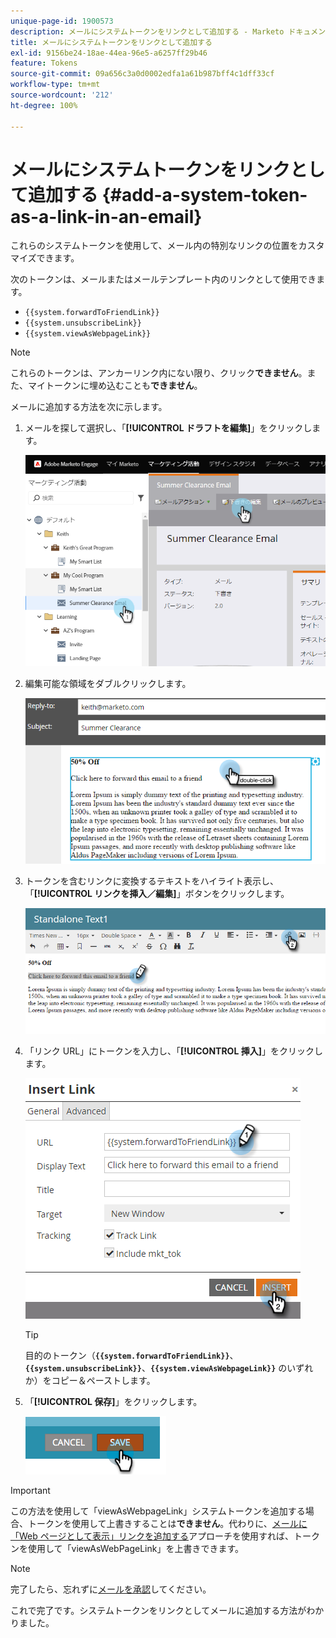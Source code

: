 ```yaml
---
unique-page-id: 1900573
description: メールにシステムトークンをリンクとして追加する - Marketo ドキュメント - 製品ドキュメント
title: メールにシステムトークンをリンクとして追加する
exl-id: 9156be24-18ae-44ea-96e5-a6257ff29b46
feature: Tokens
source-git-commit: 09a656c3a0d0002edfa1a61b987bff4c1dff33cf
workflow-type: tm+mt
source-wordcount: '212'
ht-degree: 100%

---
```


# メールにシステムトークンをリンクとして追加する {#add-a-system-token-as-a-link-in-an-email}

これらのシステムトークンを使用して、メール内の特別なリンクの位置をカスタマイズできます。

次のトークンは、メールまたはメールテンプレート内のリンクとして使用できます。

* `{{system.forwardToFriendLink}}`
* `{{system.unsubscribeLink}}`
* `{{system.viewAsWebpageLink}}`

>[!NOTE]
>
>これらのトークンは、アンカーリンク内にない限り、クリック&#x200B;**できません**。また、マイトークンに埋め込むことも&#x200B;**できません**。

メールに追加する方法を次に示します。

1. メールを探して選択し、「**[!UICONTROL ドラフトを編集]**」をクリックします。

   ![](assets/one-1.png)

1. 編集可能な領域をダブルクリックします。

   ![](assets/two-1.png)

1. トークンを含むリンクに変換するテキストをハイライト表示し、「**[!UICONTROL リンクを挿入／編集]**」ボタンをクリックします。

   ![](assets/three-1.png)

1. 「リンク URL」にトークンを入力し、「**[!UICONTROL 挿入]**」をクリックします。

   ![](assets/four-1.png)

   >[!TIP]
   >
   >目的のトークン（**`{{system.forwardToFriendLink}}`**、**`{{system.unsubscribeLink}}`**、**`{{system.viewAsWebpageLink}}`** のいずれか）をコピー＆ペーストします。

1. 「**[!UICONTROL 保存]**」をクリックします。

   ![](assets/image2014-9-17-22-3a12-3a17.png)

>[!IMPORTANT]
>
>この方法を使用して「viewAsWebpageLink」システムトークンを追加する場合、トークンを使用して上書きすることは&#x200B;**できません**。代わりに、[メールに「Web ページとして表示」リンクを追加する](/help/marketo/product-docs/email-marketing/general/functions-in-the-editor/add-a-view-as-web-page-link-to-an-email.md)アプローチを使用すれば、トークンを使用して「viewAsWebPageLink」を上書きできます。

>[!NOTE]
>
>完了したら、忘れずに[メールを承認](/help/marketo/product-docs/email-marketing/general/creating-an-email/approve-an-email.md)してください。

これで完了です。システムトークンをリンクとしてメールに追加する方法がわかりました。
